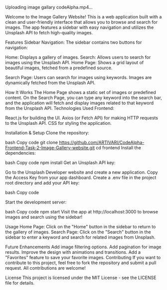 
Uploading image gallary codeAlpha.mp4…


Welcome to the Image Gallery Website! This is a web application built with a clean and user-friendly interface that allows you to browse and search for images. The app features a sidebar with easy navigation and utilizes the Unsplash API to fetch high-quality images.

Features
Sidebar Navigation:
The sidebar contains two buttons for navigation:

Home: Displays a gallery of images.
Search: Allows users to search for images using the Unsplash API.
Home Page:
Shows a grid layout of beautiful images, fetched from a predefined source.

Search Page:
Users can search for images using keywords. Images are dynamically fetched from the Unsplash API.

How It Works
The Home Page shows a static set of images or predefined content.
On the Search Page, you can type any keyword into the search bar, and the application will fetch and display images related to that keyword from the Unsplash API.
Technologies Used
Frontend:

React.js for building the UI.
Axios (or Fetch API) for making HTTP requests to the Unsplash API.
CSS for styling the application.

Installation & Setup
Clone the repository:

bash
Copy code
git clone https://github.com/ARTIVARI/CodeAlpha-Frontend-Task-2-Image-Gallery-website.git
cd frontend
Install the dependencies:

bash
Copy code
npm install
Get an Unsplash API key:

Go to the Unsplash Developer website and create a new application.
Copy the Access Key from your app dashboard.
Create a .env file in the project root directory and add your API key:

bash
Copy code

Start the development server:

bash
Copy code
npm start
Visit the app at http://localhost:3000 to browse images and search using the sidebar!

Usage
Home Page: Click on the "Home" button in the sidebar to return to the gallery of images.
Search Page: Click on the "Search" button in the sidebar to enter a keyword and search for related images from Unsplash.


Future Enhancements
Add image filtering options.
Add pagination for image results.
Improve the design with animations and transitions.
Add a "Favorites" feature to save your favorite images.
Contributing
If you want to contribute to this project, feel free to fork the repository and submit a pull request. All contributions are welcome!

License
This project is licensed under the MIT License - see the LICENSE file for details.
